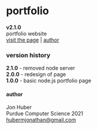 # portfolio
**v2.1.0**</br>
portfolio website</br>
[visit the page](http://jonhuber.us) | [author](#author)

### version history
**2.1.0** - removed node server</br>
**2.0.0** - redesign of page</br>
**1.0.0** - basic node.js portfolio page
#### author
Jon Huber</br>
Purdue Computer Science 2021</br>
[hubermjonathan@gmail.com](mailto:hubermjonathan@gmail.com)
